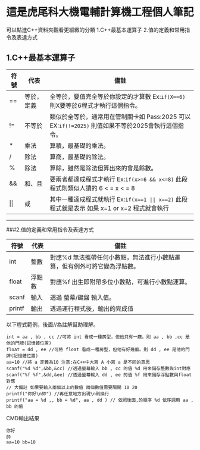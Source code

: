 # 這是虎尾科大機電輔計算機工程個人筆記
可以點進C++資料夾觀看更細緻的分類
1.C++最基本運算子
2.值的定義和常用指令及表達方式
## 1.C++最基本運算子
|符號|代表|備註|
|---|---|---|
|==|等於，定義|全等於，要值完全等於你設定的才算數 Ex:`if(X==6)` 則X要等於6程式才執行這個指令。|
|!=|不等於|類似於全等於，通常用在管制關卡如 Pass:2025 可以 EX:`if(!=2025)` 則值如果不等於2025會執行這個指令。|
|*|乘法|算積，最基礎的乘法。|
|/|除法|算商，最基礎的除法。|
|%|除法|算餘，雖然是除法但算出來的會是餘數。|
|&&|和、且|要兩者都達成程式才執行 Ex:`if(x>=6 && x<=8)` 此段程式則類似人讀的 6 < = x < = 8|
| \|\| |或|其中一種達成程式就執行 Ex:`if(x==1 \|\| x==2)` 此段程式就是表示 如果 x=1 or x=2 程式就會執行|
****
###2.值的定義和常用指令及表達方式

|符號|代表|備註|
|---|---|---|
|int|整數| 對應%d 無法攜帶任何小數點，無法進行小數點運算，但有例外可將它變為浮點數。|
|float|浮點數| 對應%f 出生即附帶多位小數點，可進行小數點運算。|
|scanf|輸入|透過 螢幕/鍵盤 輸入值。|
|printf|輸出|透過運行程式後，輸出的完成值|
以下程式範例，後面//為註解幫助理解。
```
int = aa , bb , cc //可將 int 看成一種房型，但他只有一廳。則 aa , bb ,cc 是他的門牌(記憶體位置)
float = dd , ee //可將 float 看成一種房型，但他有好幾廳。則 dd , ee 是他的門牌(記憶體位置)
aa=10 //將 a 定義為10 注意:在C++中大寫 A 小寫 a 是不同的意思
scanf("%d %d",&bb,&cc) //透過螢幕輸入 bb , cc 的值 %d 用來儲存整數與int對應
scanf("%f %f",&dd,&ee) //透過螢幕輸入 dd , ee 的值 %f 用來儲存浮點數與float對應
// 大備註 如果要輸入兩個以上的數值 兩個數值需要隔開 10 20
printf("你好\n帥") //再任意地方出現\n則換行
printf("aa = %d ,, bb = %d", aa , dd ) // 依照後面,的順序 %d 依序調用 aa , bb 的值
```
CMD輸出結果
```
你好
帥
aa=10 bb=10
```
